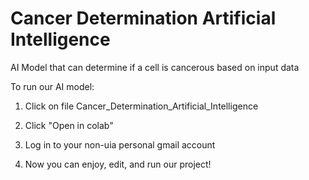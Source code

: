 # Cancer Determination Artificial Intelligence
 AI Model that can determine if a cell is cancerous based on input data

To run our AI model:

1. Click on file Cancer_Determination_Artificial_Intelligence

2. Click "Open in colab"

3. Log in to your non-uia personal gmail account

4. Now you can enjoy, edit, and run our project!
